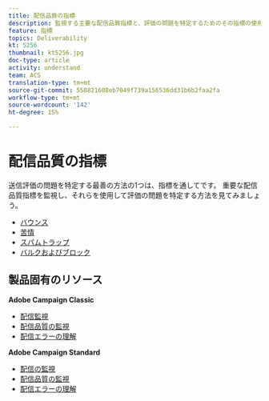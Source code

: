 ```yaml
---
title: 配信品質の指標
description: 監視する主要な配信品質指標と、評価の問題を特定するためのその指標の使用方法を理解します。
feature: 指標
topics: Deliverability
kt: 5256
thumbnail: kt5256.jpg
doc-type: article
activity: understand
team: ACS
translation-type: tm+mt
source-git-commit: 550821608eb7049f739a156536dd31b6b2faa2fa
workflow-type: tm+mt
source-wordcount: '142'
ht-degree: 15%

---
```



# 配信品質の指標

送信評価の問題を特定する最善の方法の1つは、指標を通してです。 重要な配信品質指標を監視し、それらを使用して評価の問題を特定する方法を見てみましょう。

* [バウンス](/help/metrics/bounces.md)
* [苦情](/help/metrics/complaints.md)
* [スパムトラップ](/help/metrics/spam-traps.md)
* [バルクおよびブロック](/help/metrics/bulking-and-blocking.md)

## 製品固有のリソース

**Adobe Campaign Classic**

* [配信監視](https://experienceleague.adobe.com/docs/campaign-classic/using/sending-messages/monitoring-deliveries/about-delivery-monitoring.html)
* [配信品質の監視](https://experienceleague.adobe.com/docs/campaign-classic/using/sending-messages/deliverability-management/monitoring-deliverability.html)
* [配信エラーの理解](https://experienceleague.adobe.com/docs/campaign-classic/using/sending-messages/monitoring-deliveries/understanding-delivery-failures.html)

**Adobe Campaign Standard**

* [配信の監視](https://experienceleague.adobe.com/docs/campaign-standard/using/testing-and-sending/monitoring-messages/monitoring-a-delivery.html)
* [配信品質の監視](https://experienceleague.adobe.com/docs/campaign-standard/using/testing-and-sending/managing-deliverability/monitor-deliverability.html?lang=en#testing-and-sending)
* [配信エラーの理解](https://experienceleague.adobe.com/docs/campaign-standard/using/testing-and-sending/monitoring-messages/understanding-delivery-failures.html)

